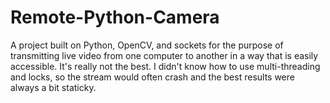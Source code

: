 # Remote-Python-Camera
A project built on Python, OpenCV, and sockets for the purpose of transmitting live video from one computer to another in a way that is easily accessible. It's really not the best. I didn't know how to use multi-threading and locks, so the stream would often crash and the best results were always a bit staticky.
